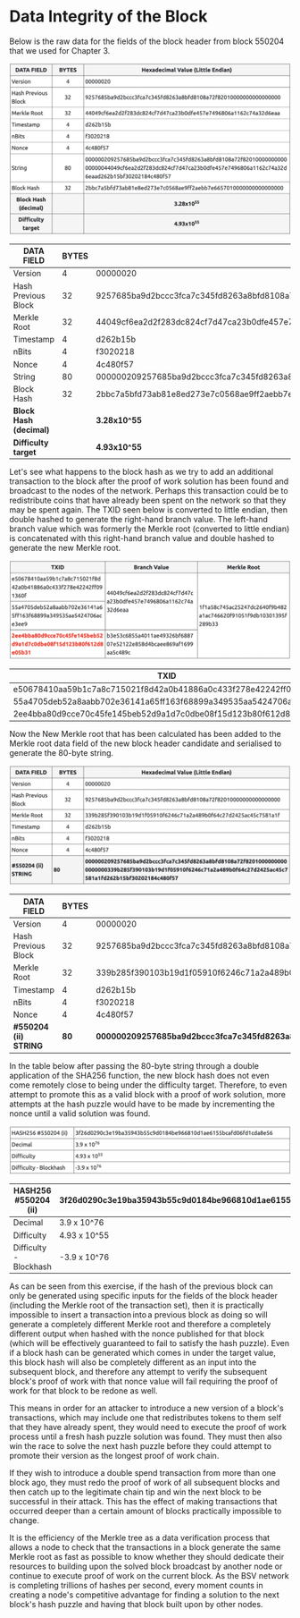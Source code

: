 # Data Integrity of the Block

Below is the raw data for the fields of the block header from block 550204 that we used for Chapter 3.

![](<../.gitbook/assets/Screen Shot 2022-08-11 at 3.20.44 pm.png>)

| DATA FIELD               | BYTES | Hexadecimal Value (Little Endian)                                                                                                                                |
| ------------------------ | ----- | ---------------------------------------------------------------------------------------------------------------------------------------------------------------- |
| Version                  | 4     | 00000020                                                                                                                                                         |
| Hash Previous Block      | 32    | 9257685ba9d2bccc3fca7c345fd8263a8bfd8108a72f82010000000000000000                                                                                                 |
| Merkle Root              | 32    | 44049cf6ea2d2f283dc824cf7d47ca23b0dfe457e7496806a1162c74a32d6eaa                                                                                                 |
| Timestamp                | 4     | d262b15b                                                                                                                                                         |
| nBits                    | 4     | f3020218                                                                                                                                                         |
| Nonce                    | 4     | 4c480f57                                                                                                                                                         |
| String                   | 80    | 000000209257685ba9d2bccc3fca7c345fd8263a8bfd8108a72f8201000000000000000044049cf6ea2d2f283dc824cf7d47ca23b0dfe457e7496806a1162c74a32d6eaad262b15bf30202184c480f57 |
| Block Hash               | 32    | 2bbc7a5bfd73ab81e8ed273e7c0568ae9ff2aebb7e6657010000000000000000                                                                                                 |
| **Block Hash (decimal)** |       | **3.28x10^55**                                                                                                                                                   |
| **Difficulty target**    |       | **4.93x10^55**                                                                                                                                                   |

Let's see what happens to the block hash as we try to add an additional transaction to the block after the proof of work solution has been found and broadcast to the nodes of the network. Perhaps this transaction could be to redistribute coins that have already been spent on the network so that they may be spent again. The TXID seen below is converted to little endian, then double hashed to generate the right-hand branch value. The left-hand branch value which was formerly the Merkle root (converted to little endian) is concatenated with this right-hand branch value and double hashed to generate the new Merkle root.

![](<../.gitbook/assets/Screen Shot 2022-08-11 at 3.21.45 pm.png>)

| TXID                                                             | Branch Value                                                     | Merkle Root                                                      |
| ---------------------------------------------------------------- | ---------------------------------------------------------------- | ---------------------------------------------------------------- |
| e50678410aa59b1c7a8c715021f8d42a0b41886a0c433f278e42242ff091360f | 44049cf6ea2d2f283dc824cf7d47ca23b0dfe457e7496806a1162c74a32d6eaa | 1f1a58c745ac25247dc2640f9b482a1ac746620f91051f9db10301395f289b33 |
| 55a4705deb52a8aabb702e36141a65ff163f68899a349535aa5424706ace3ee9 |                                                                  |                                                                  |
| 2ee4bba80d9cce70c45fe145beb52d9a1d7c0dbe08f15d123b80f612d8e05b31 | b3e53c6855a4011ae49326bf688707e52122e858d4bcaee869af1699aa5c489c |                                                                  |

Now the New Merkle root that has been calculated has been added to the Merkle root data field of the new block header candidate and serialised to generate the 80-byte string.

![](<../.gitbook/assets/Screen Shot 2022-08-11 at 3.23.42 pm.png>)

| DATA FIELD              | BYTES  | Hexadecimal Value (Little Endian)                                                                                                                                    |
| ----------------------- | ------ | -------------------------------------------------------------------------------------------------------------------------------------------------------------------- |
| Version                 | 4      | 00000020                                                                                                                                                             |
| Hash Previous Block     | 32     | 9257685ba9d2bccc3fca7c345fd8263a8bfd8108a72f82010000000000000000                                                                                                     |
| Merkle Root             | 32     | 339b285f390103b19d1f05910f6246c71a2a489b0f64c27d2425ac45c7581a1f                                                                                                     |
| Timestamp               | 4      | d262b15b                                                                                                                                                             |
| nBits                   | 4      | f3020218                                                                                                                                                             |
| Nonce                   | 4      | 4c480f57                                                                                                                                                             |
| **#550204 (ii) STRING** | **80** | **000000209257685ba9d2bccc3fca7c345fd8263a8bfd8108a72f82010000000000000000339b285f390103b19d1f05910f6246c71a2a489b0f64c27d2425ac45c7581a1fd262b15bf30202184c480f57** |

In the table below after passing the 80-byte string through a double application of the SHA256 function, the new block hash does not even come remotely close to being under the difficulty target. Therefore, to even attempt to promote this as a valid block with a proof of work solution, more attempts at the hash puzzle would have to be made by incrementing the nonce until a valid solution was found.

![](<../.gitbook/assets/Screen Shot 2022-08-11 at 3.24.41 pm.png>)

| HASH256 #550204 (ii)   | 3f26d0290c3e19ba35943b55c9d0184be966810d1ae6155bcafd06fd1cda8e56 |
| ---------------------- | ---------------------------------------------------------------- |
| Decimal                | 3.9 x 10^76                                                      |
| Difficulty             | 4.93 x 10^55                                                     |
| Difficulty - Blockhash | -3.9 x 10^76                                                     |

As can be seen from this exercise, if the hash of the previous block can only be generated using specific inputs for the fields of the block header (including the Merkle root of the transaction set), then it is practically impossible to insert a transaction into a previous block as doing so will generate a completely different Merkle root and therefore a completely different output when hashed with the nonce published for that block (which will be effectively guaranteed to fail to satisfy the hash puzzle). Even if a block hash can be generated which comes in under the target value, this block hash will also be completely different as an input into the subsequent block, and therefore any attempt to verify the subsequent block's proof of work with that nonce value will fail requiring the proof of work for that block to be redone as well.

This means in order for an attacker to introduce a new version of a block's transactions, which may include one that redistributes tokens to them self that they have already spent, they would need to execute the proof of work process until a fresh hash puzzle solution was found. They must then also win the race to solve the next hash puzzle before they could attempt to promote their version as the longest proof of work chain.

If they wish to introduce a double spend transaction from more than one block ago, they must redo the proof of work of all subsequent blocks and then catch up to the legitimate chain tip and win the next block to be successful in their attack. This has the effect of making transactions that occurred deeper than a certain amount of blocks practically impossible to change.

It is the efficiency of the Merkle tree as a data verification process that allows a node to check that the transactions in a block generate the same Merkle root as fast as possible to know whether they should dedicate their resources to building upon the solved block broadcast by another node or continue to execute proof of work on the current block. As the BSV network is completing trillions of hashes per second, every moment counts in creating a node's competitive advantage for finding a solution to the next block's hash puzzle and having that block built upon by other nodes.
